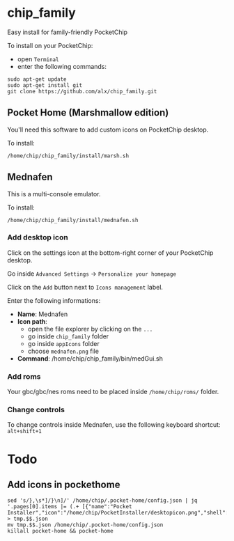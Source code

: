 # chip_family

Easy install for family-friendly PocketChip

To install on your PocketChip:

- open `Terminal`
- enter the following commands:

```
sudo apt-get update
sudo apt-get install git
git clone https://github.com/alx/chip_family.git
```

## Pocket Home (Marshmallow edition)

You'll need this software to add custom icons on PocketChip desktop.

To install:

```
/home/chip/chip_family/install/marsh.sh
```

## Mednafen

This is a multi-console emulator.

To install:

```
/home/chip/chip_family/install/mednafen.sh
```

### Add desktop icon

Click on the settings icon at the bottom-right corner of your PocketChip desktop.

Go inside `Advanced Settings` -> `Personalize your homepage`

Click on the `Add` button next to `Icons management` label.

Enter the following informations:

- **Name**: Mednafen
- **Icon path**:
  - open the file explorer by clicking on the `...`
  - go inside `chip_family` folder
  - go inside `appIcons` folder
  - choose `mednafen.png` file
- **Command**: /home/chip/chip_family/bin/medGui.sh

### Add roms

Your gbc/gbc/nes roms need to be placed inside `/home/chip/roms/` folder.

### Change controls

To change controls inside Mednafen, use the following keyboard shortcut: `alt+shift+1`

# Todo

## Add icons in pockethome

```
sed 's/},\s*]/}\n]/' /home/chip/.pocket-home/config.json | jq '.pages[0].items |= (.+ [{"name":"Pocket Installer","icon":"/home/chip/PocketInstaller/desktopicon.png","shell":"/home/chip/PocketInstaller/PocketInstaller.sh"}])' > tmp.$$.json
mv tmp.$$.json /home/chip/.pocket-home/config.json
killall pocket-home && pocket-home
```
